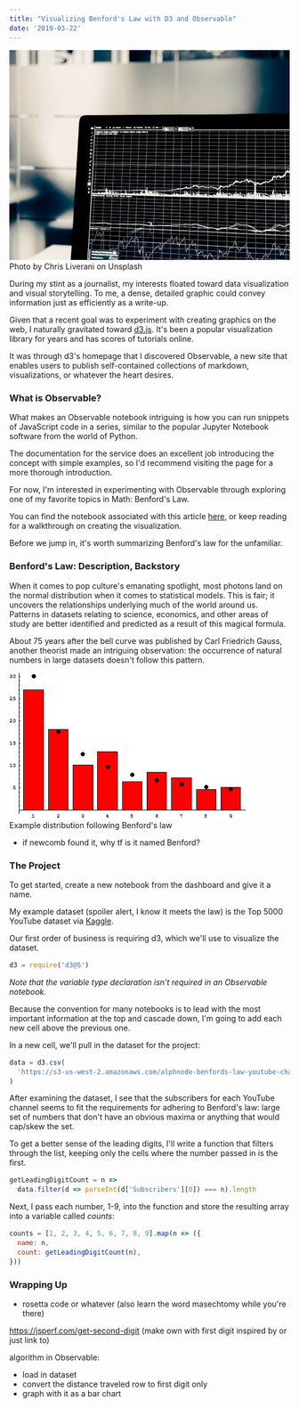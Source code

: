 ```yaml
---
title: "Visualizing Benford's Law with D3 and Observable"
date: '2019-03-22'
---
```


<div id="img-container">
<img id="stats-img" src="./images/stats.jpg">
<div class="src-container"><span class="source">Photo by Chris Liverani on Unsplash</span></div>
</div>

During my stint as a journalist, my interests floated toward data visualization and visual storytelling. To me, a dense, detailed graphic could convey information just as efficiently as a write-up.

Given that a recent goal was to experiment with creating graphics on the web, I naturally gravitated toward <a href="https://d3js.org/" target="_blank">d3.js</a>. It's been a popular visualization library for years and has scores of tutorials online.

It was through d3's homepage that I discovered Observable, a new site that enables users to publish self-contained collections of markdown, visualizations, or whatever the heart desires.

### What is Observable?

What makes an Observable notebook intriguing is how you can run snippets of JavaScript code in a series, similar to the popular Jupyter Notebook software from the world of Python.

The documentation for the service does an excellent job introducing the concept with simple examples, so I'd recommend visiting the page for a more thorough introduction.

For now, I'm interested in experimenting with Observable through exploring one of my favorite topics in Math: Benford's Law.

You can find the notebook associated with this article <a href="https://observablehq.com/@alephnode/benfords-law-top-5000-youtube-channels-edition" target="_blank">here</a>, or keep reading for a walkthrough on creating the visualization.

Before we jump in, it's worth summarizing Benford's law for the unfamiliar.

### Benford's Law: Description, Backstory

When it comes to pop culture's emanating spotlight, most photons land on the normal distribution when it comes to statistical models. This is fair; it uncovers the relationships underlying much of the world around us. Patterns in datasets relating to science, economics, and other areas of study are better identified and predicted as a result of this magical formula.

About 75 years after the bell curve was published by Carl Friedrich Gauss, another theorist made an intriguing observation: the occurrence of natural numbers in large datasets doesn't follow this pattern.

<div id="img-container">
<img id="benford-img" src="./images/benford_example.png">
<div class="src-container"><span class="source">Example distribution following Benford's law</span></div>
</div>

- if newcomb found it, why tf is it named Benford?

### The Project

To get started, create a new notebook from the dashboard and give it a name.

My example dataset (spoiler alert, I know it meets the law) is the Top 5000 YouTube dataset via <a href="https://www.kaggle.com/mdhrumil/top-5000-youtube-channels-data-from-socialblade" target="_blank">Kaggle</a>.

Our first order of business is requiring d3, which we'll use to visualize the dataset.

```javascript
d3 = require('d3@5')
```

_Note that the variable type declaration isn't required in an Observable notebook._

Because the convention for many notebooks is to lead with the most important information at the top and cascade down, I'm going to add each new cell above the previous one.

In a new cell, we'll pull in the dataset for the project:

```javascript
data = d3.csv(
  'https://s3-us-west-2.amazonaws.com/alphnode-benfords-law-youtube-channel-stats/data.csv'
)
```

After examining the dataset, I see that the subscribers for each YouTube channel seems to fit the requirements for adhering to Benford's law: large set of numbers that don't have an obvious maxima or anything that would cap/skew the set.

To get a better sense of the leading digits, I'll write a function that filters through the list, keeping only the cells where the number passed in is the first.

```javascript
getLeadingDigitCount = n =>
  data.filter(d => parseInt(d['Subscribers'][0]) === n).length
```

Next, I pass each number, 1-9, into the function and store the resulting array into a variable called _counts_:

```javascript
counts = [1, 2, 3, 4, 5, 6, 7, 8, 9].map(n => ({
  name: n,
  count: getLeadingDigitCount(n),
}))
```

### Wrapping Up

- rosetta code or whatever (also learn the word masechtomy while you're there)

<!-- grab first digit of number: parseInt((''+n)[0]); -->

https://jsperf.com/get-second-digit (make own with first digit inspired by or just link to)

algorithm in Observable:

- load in dataset
- convert the distance traveled row to first digit only
- graph with it as a bar chart
